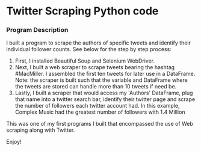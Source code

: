 # Twitter Scraping Python code

### Program Description

I built a program to scrape the authors of specific tweets and identify their individual follower counts. See below for the step by step process:

  1. First, I installed Beautiful Soup and Selenium WebDriver. 
  2. Next, I built a web scraper to scrape tweets bearing the hashtag #MacMiller. I assembled the first ten tweets for later use in a DataFrame. Note: the scraper is built such that the variable and DataFrame where the tweets are stored can handle more than 10 tweets if need be.
  3. Lastly, I built a scraper that would access my 'Authors' DataFrame, plug that name into a twitter search bar, identify their twitter page and scrape the number of followers each twitter account had. In this example, Complex Music had the greatest number of followers with 1.4 Million
  
 This was one of my first programs I built that encompassed the use of Web scraping along with Twitter.
 
 Enjoy!
